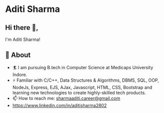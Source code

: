 # Aditi Sharma
## Hi there 👋,           
I'm Aditi Sharma!
## 🧐 About
- 🏄‍ I am pursuing B.tech in Computer Science at Medicaps University Indore.
- ⚡ Familiar with C/C++, Data Structures & Algorithms, DBMS, SQL, OOP, NodeJs, Express, EJS, AJax, Javascript, HTML, CSS, Bootstrap and learning new technologies to create highly-skilled tech products.
- 📫 How to reach me: sharmaaditi.career@gmail.com
- https://www.linkedin.com/in/aditisharma2802


<!---
aditi2802/aditi2802 is a ✨ special ✨ repository because its `README.md` (this file) appears on your GitHub profile.
You can click the Preview link to take a look at your changes.
--->
